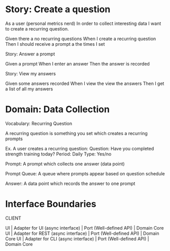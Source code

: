 # Story: Create a question

As a user (personal metrics nerd)
In order to collect interesting data
I want to create a recurring question.

Given there a no recurring questions
When I create a recurring question
Then I should receive a prompt a the times I set

Story: Answer a prompt

Given a prompt
When I enter an answer
Then the answer is recorded

Story: View my answers

Given some answers recorded
When I view the view the answers
Then I get a list of all my answers

# Domain: Data Collection

Vocabulary:
Recurring Question

A recurring question is something you set which creates a recurring prompts

Ex. A user creates a recurring question:
Question: Have you completed strength training today?
Period: Daily
Type: Yes/no

Prompt:
A prompt which collects one answer (data point)

Prompt Queue:
A queue where prompts appear based on question schedule

Answer:
A data point which records the answer to one prompt

# Interface Boundaries

CLIENT

UI | Adapter for UI (async interface) | Port (Well-defined API) | Domain Core
UI | Adapter for REST (async interface) | Port (Well-defined API) | Domain Core
UI | Adapter for CLI (async interface) | Port (Well-defined API) | Domain Core
